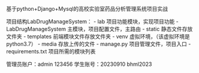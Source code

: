 基于python+Django+Mysql的高校实验室药品分析管理系统项目实战

 项目结构LabDrugManageSystem：
	- lab 项目功能模块，实现项目功能
	- LabDrugManageSystem 主模块，项目配置文件，主路由
	- static 静态文件存放文件夹
	- templates 前端模块文件存放文件夹
	- venv 虚拟环境，（该虚拟环境是python3.7）
	- media 存放上传的文件
	- manage.py 项目管理文件，项目入口
	- requirements.txt 项目所需的模块列表

 管理员账户：admin 123456
学生账号：20230910 bhml2023 
